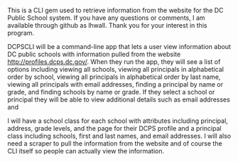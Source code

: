 This is a CLI gem used to retrieve information from the website for the DC Public School system.  If you have any questions or comments, I am available through github as lhwall.  Thank you for your interest in this program.

DCPSCLI will be a command-line app that lets a user view information about DC public schools with information pulled from the website http://profiles.dcps.dc.gov/.  When they run the app, they will see a list of options including viewing all schools, viewing all principals in alphabetical order by school, viewing all principals in alphabetical order by last name, viewing all principals with email addresses, finding a principal by name or grade, and finding schools by name or grade.  If they select a school or principal they will be able to view additional details such as email addresses and

I will have a school class for each school with attributes including principal, address, grade levels, and the page for their DCPS profile and a principal class including schools, first and last names, and email addresses.  I will also need a scraper to pull the information from the website and of course the CLI itself so people can actually view the information.